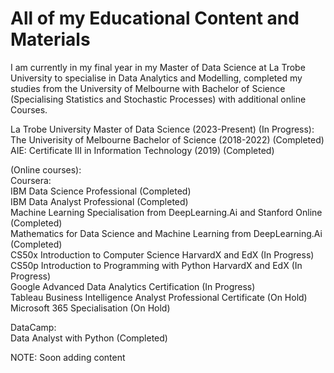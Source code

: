 # All of my Educational Content and Materials
I am currently in my final year in my Master of Data Science at La Trobe University to specialise in Data Analytics and Modelling, completed my studies from the University of Melbourne with Bachelor of Science (Specialising Statistics and Stochastic Processes) with additional online Courses. <br/>

La Trobe University Master of Data Science (2023-Present)  (In Progress): <br/>
The Univerisity of Melbourne Bachelor of Science (2018-2022) (Completed)<br/>
AIE: Certificate III in Information Technology (2019) (Completed) <br/>

(Online courses): <br/>
Coursera: <br/>
IBM Data Science Professional (Completed) <br/>
IBM Data Analyst Professional (Completed) <br/>
Machine Learning Specialisation from DeepLearning.Ai and Stanford Online (Completed) <br/>
Mathematics for Data Science and Machine Learning from DeepLearning.Ai (Completed) <br/>
CS50x Introduction to Computer Science HarvardX and EdX (In Progress) <br/>
CS50p Introduction to Programming with Python HarvardX and EdX (In Progress) <br/>
Google Advanced Data Analytics Certification (In Progress) <br/>
Tableau Business Intelligence Analyst Professional Certificate (On Hold) <br/>
Microsoft 365 Specialisation (On Hold) <br/>

DataCamp: <br/>
Data Analyst with Python (Completed) <br/>

NOTE: Soon adding content <br/>




